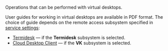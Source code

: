 Operations that can be performed with virtual desktops.


<info>

User guides for working in virtual desktops are available in PDF format. The choice of guide depends on the remote access subsystem specified in [service settings](/config/setup-ptrovider):

- [Termidesk](/ru/computing/cloud-desktops/service-management/assets/Termidesk_user_guide_v_1_0.pdf "download") — if the **Termidesk** subsystem is selected.
- [Cloud Desktop Client](/ru/computing/cloud-desktops/service-management/assets/Cloud_Desktop_user_guide_v_1_0.pdf "download") — if the **VK** subsystem is selected.

</info>
